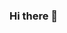 ### Hi there 👋

<!--
**VideetM/videetm** is a ✨ _special_ ✨ repository because its `README.md` (this file) appears on your GitHub profile.
# Hi there, my name is Videet & I'm a Data Analyst/Engineer!🧑🏻‍💻 

Here are some ideas to get you started:

- 🔭 I’m currently working on ...
- 🌱 I’m currently learning ...
- 👯 I’m looking to collaborate on ...
- 🤔 I’m looking for help with ...
- 💬 Ask me about ...
- 📫 How to reach me: ...
- 😄 Pronouns: ...
- ⚡ Fun fact: ...
-->

<!-- [![Videet's GitHub stats](https://github-readme-stats.vercel.app/api?username=videetm)](https://github.com/anuraghazra/github-readme-stats) -->
